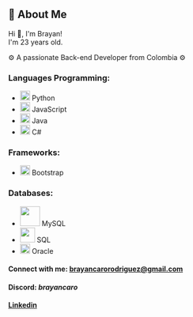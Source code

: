 ## 🚀 About Me

Hi 👋, I'm Brayan!<br>
I'm 23 years old.

⚙️ A passionate Back-end Developer from Colombia ⚙️

### Languages Programming:

- <img src="https://upload.wikimedia.org/wikipedia/commons/thumb/c/c3/Python-logo-notext.svg/701px-Python-logo-notext.svg.png" width="20" height="20"> Python
- <img src="https://upload.wikimedia.org/wikipedia/commons/6/6a/JavaScript-logo.png" width="20" height="20"> JavaScript
- <img src="https://brandslogos.com/wp-content/uploads/images/large/java-logo-1.png" width="20" height="20"> Java
- <img src="https://static-00.iconduck.com/assets.00/c-sharp-c-icon-912x1024-j3yidw37.png" width="20" height="20"> C# 

### Frameworks:
- <img src="https://upload.wikimedia.org/wikipedia/commons/thumb/b/b2/Bootstrap_logo.svg/1200px-Bootstrap_logo.svg.png" width="20" height="20"> Bootstrap

### Databases:
- <img src="https://cdn.freebiesupply.com/logos/large/2x/mysql-5-logo-png-transparent.png" width="40" height="40"> MySQL
- <img src="https://static.vecteezy.com/system/resources/thumbnails/036/044/336/small_2x/sql-database-icon-logo-design-ui-or-ux-app-png.png" width="30" height="30"> SQL
- <img src="https://purepng.com/public/uploads/large/purepng.com-oracle-logologobrand-logoiconslogos-251519939816xngul.png" width="20" height="20"> Oracle

#### Connect with me: brayancarorodriguez@gmail.com
#### Discord: _brayancaro_
#### [Linkedin]([http://example.com](https://www.linkedin.com/in/brayan-caro-a605a22b6/))


<!--
**TheBrayanX/TheBrayanX** is a ✨ _special_ ✨ repository because its `README.md` (this file) appears on your GitHub profile.

Here are some ideas to get you started:

- 🔭 I’m currently working on ...
- 🌱 I’m currently learning ...
- 👯 I’m looking to collaborate on ...
- 🤔 I’m looking for help with ...
- 💬 Ask me about ...
- 📫 How to reach me: ...
- 😄 Pronouns: ...
- ⚡ Fun fact: ...
-->
